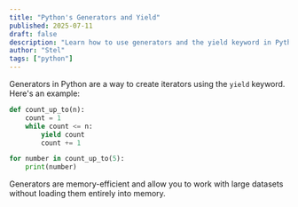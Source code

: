 ```yaml
---
title: "Python's Generators and Yield"
published: 2025-07-11
draft: false
description: "Learn how to use generators and the yield keyword in Python for efficient iteration."
author: "Stel"
tags: ["python"]
---
```


Generators in Python are a way to create iterators using the `yield` keyword. Here's an example:

```python
def count_up_to(n):
    count = 1
    while count <= n:
        yield count
        count += 1

for number in count_up_to(5):
    print(number)
```

Generators are memory-efficient and allow you to work with large datasets without loading them entirely into memory.